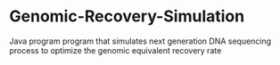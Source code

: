 # Genomic-Recovery-Simulation
Java program program that simulates next generation DNA sequencing process to optimize the genomic equivalent recovery rate
